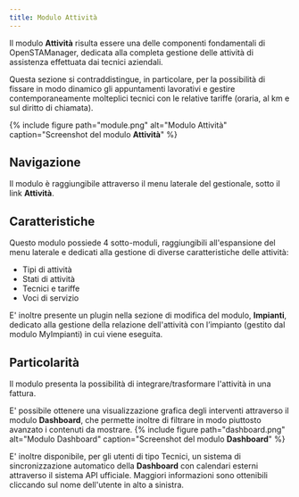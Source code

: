 ```yaml
---
title: Modulo Attività
---
```


Il modulo **Attività** risulta essere una delle componenti fondamentali di OpenSTAManager, dedicata alla completa gestione delle attività di assistenza effettuata dai tecnici aziendali.

Questa sezione si contraddistingue, in particolare, per la possibilità di fissare in modo dinamico gli appuntamenti lavorativi e gestire contemporaneamente molteplici tecnici con le relative tariffe (oraria, al km e sul diritto di chiamata).

{% include figure path="module.png" alt="Modulo Attività" caption="Screenshot del modulo **Attività**" %}

## Navigazione

Il modulo è raggiungibile attraverso il menu laterale del gestionale, sotto il link **Attività**.

## Caratteristiche

Questo modulo possiede 4 sotto-moduli, raggiungibili all'espansione del menu laterale e dedicati alla gestione di diverse caratteristiche delle attività:
 - Tipi di attività
 - Stati di attività
 - Tecnici e tariffe
 - Voci di servizio

E' inoltre presente un plugin nella sezione di modifica del modulo, **Impianti**, dedicato alla gestione della relazione dell'attività con l’impianto (gestito dal modulo MyImpianti) in cui viene eseguita.

## Particolarità

Il modulo presenta la possibilità di integrare/trasformare l'attività in una fattura.

E' possibile ottenere una visualizzazione grafica degli interventi attraverso il modulo **Dashboard**, che permette inoltre di filtrare in modo piuttosto avanzato i contenuti da mostrare.
{% include figure path="dashboard.png" alt="Modulo Dashboard" caption="Screenshot del modulo **Dashboard**" %}

E' inoltre disponibile, per gli utenti di tipo Tecnici, un sistema di sincronizzazione automatico della **Dashboard** con calendari esterni attraverso il sistema API ufficiale.
Maggiori informazioni sono ottenibili cliccando sul nome dell'utente in alto a sinistra.
